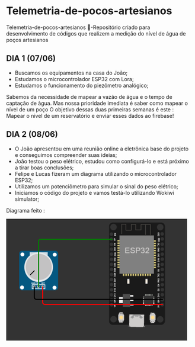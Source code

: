 # Telemetria-de-pocos-artesianos
Telemetria-de-pocos-artesianos 📐-Repositório criado para desenvolvimento de códigos que realizem a medição do nível de água de poços artesianos 

## DIA 1 (07/06)
- Buscamos os equipamentos na casa do João;
- Estudamos o microcontrolador ESP32 com Lora;
- Estudamos o funcionamento do piezômetro analógico;

Sabemos da necessidade de mapear a vazão de água e o tempo de captação de àgua. Mas nossa prioridade imediata é saber como mapear o nível de um poço
O objetivo dessas duas primeiras semanas é este : Mapear o nivel de um reservatório e enviar esses dados ao firebase!

## DIA 2 (08/06)
- O João apresentou em uma reunião online a eletrônica base do projeto e conseguimos compreender suas ideias;
- João testou o peso elétrico, estudou como configurá-lo e está próximo a tirar boas conclusões;
- Felipe e Lucas fizeram um diagrama utilizando o microcontrolador ESP32;
- Utilizamos um potenciômetro para simular o sinal do peso elétrico;
- Iniciamos o código do projeto e vamos testá-lo utilizando Wokiwi simulator;

Diagrama feito :

![imagem](https://github.com/lramon2001/Telemetria-de-pocos-artesianos/blob/main/diagrama.png)
